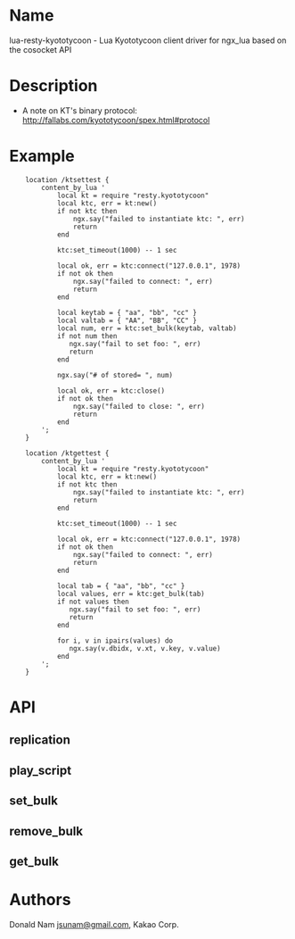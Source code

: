 Name
====

lua-resty-kyototycoon - Lua Kyototycoon client driver for ngx_lua based on the cosocket API


Description
===========
* A note on KT's binary protocol: http://fallabs.com/kyototycoon/spex.html#protocol


Example
=======

        location /ktsettest {
            content_by_lua '
                local kt = require "resty.kyototycoon"
                local ktc, err = kt:new()
                if not ktc then
                    ngx.say("failed to instantiate ktc: ", err)
                    return
                end

                ktc:set_timeout(1000) -- 1 sec

                local ok, err = ktc:connect("127.0.0.1", 1978)
                if not ok then
                    ngx.say("failed to connect: ", err)
                    return
                end

                local keytab = { "aa", "bb", "cc" }
                local valtab = { "AA", "BB", "CC" }
                local num, err = ktc:set_bulk(keytab, valtab)
                if not num then
                   ngx.say("fail to set foo: ", err)
                   return
                end

                ngx.say("# of stored= ", num)

                local ok, err = ktc:close()
                if not ok then
                    ngx.say("failed to close: ", err)
                    return
                end
            ';
        }

        location /ktgettest {
            content_by_lua '
                local kt = require "resty.kyototycoon"
                local ktc, err = kt:new()
                if not ktc then
                    ngx.say("failed to instantiate ktc: ", err)
                    return
                end

                ktc:set_timeout(1000) -- 1 sec

                local ok, err = ktc:connect("127.0.0.1", 1978)
                if not ok then
                    ngx.say("failed to connect: ", err)
                    return
                end

                local tab = { "aa", "bb", "cc" }
                local values, err = ktc:get_bulk(tab)
                if not values then
                   ngx.say("fail to set foo: ", err)
                   return
                end

                for i, v in ipairs(values) do
                   ngx.say(v.dbidx, v.xt, v.key, v.value)
                end
            ';
        }


API
===


replication
---

play_script
---

set_bulk
---

remove_bulk
---

get_bulk
---



Authors
=======

Donald Nam <jsunam@gmail.com>, Kakao Corp.
